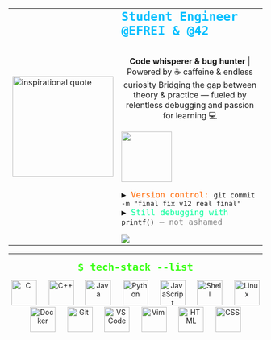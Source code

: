 <table border="0" cellspacing="0" cellpadding="0">
  <tr>
    <td align="left" width="200">
      <img src="https://64.media.tumblr.com/eb0ff3d510cd1c6397b7cd8ec0a78a32/3f205e2cdfbaa58c-57/s1280x1920/c7d7191fff01c98d99b2ee3f88fe8511330c3d4b.gif" alt="inspirational quote" width="200" />
    </td>
    <td align="left">
      <strong style="font-size:24px; color:#00bfff; font-family: 'Fira Code', monospace;">
        Student Engineer @EFREI & @42 
        <br>  
      </strong>
      <br>
    <p align="center">
  <strong>Code whisperer & bug hunter</strong> | Powered by ☕ caffeine & endless curiosity  
  Bridging the gap between theory & practice — fueled by relentless debugging and passion for learning 💻  
</p>
<img src="https://media3.giphy.com/media/v1.Y2lkPTc5MGI3NjExOG9kdHkxeGllaDJmbnZ0bDQ5Z3EyejM2ejYxcm1sbzFqNTZiYzg5dCZlcD12MV9pbnRlcm5hbF9naWZfYnlfaWQmY3Q9Zw/cO1uqpX9FkkBaOLSoS/giphy.gif" width= "100" />
<p align="left" style="font-family: 'Fira Code', monospace;">
    ▶️ <span style="color:#ff6600;">Version control:</span> <code>git commit -m "final fix v12 real final"</code> <br>
  ▶️ <span style="color:#00ff99;">Still debugging with</span> <code>printf()</code> <span style="color:#888">— not ashamed             </span>
</p>

<img alig="left" src="https://readme-typing-svg.demolab.com?font=Fira+Code&pause=200&color=FF0000&center=true&vCenter=true&width=600&lines=if%20%28%21coffee%29%20throw%20new%20Error%28%27System%20shutdown%27%29%3B" />
    </td>
  </tr>
</table>

---

<p align="center">
  <strong style="font-size:20px; color:#39FF14; font-family: 'Fira Code', monospace;">
    $ tech-stack --list
  </strong>
</p>

<p align="center">
  <img src="https://cdn.jsdelivr.net/gh/devicons/devicon/icons/c/c-original.svg" alt="C" width="50" height="50"/> &nbsp;&nbsp;&nbsp;&nbsp;
  <img src="https://cdn.jsdelivr.net/gh/devicons/devicon/icons/cplusplus/cplusplus-original.svg" alt="C++" width="50" height="50"/> &nbsp;&nbsp;&nbsp;&nbsp;
  <img src="https://cdn.jsdelivr.net/gh/devicons/devicon/icons/java/java-original.svg" alt="Java" width="50" height="50"/> &nbsp;&nbsp;&nbsp;&nbsp;
  <img src="https://cdn.jsdelivr.net/gh/devicons/devicon/icons/python/python-original.svg" alt="Python" width="50" height="50"/> &nbsp;&nbsp;&nbsp;&nbsp;
  <img src="https://cdn.jsdelivr.net/gh/devicons/devicon/icons/javascript/javascript-original.svg" alt="JavaScript" width="50" height="50"/> &nbsp;&nbsp;&nbsp;&nbsp;
  <img src="https://cdn.jsdelivr.net/gh/devicons/devicon/icons/bash/bash-original.svg" alt="Shell" width="50" height="50"/> &nbsp;&nbsp;&nbsp;&nbsp;
  <img src="https://cdn.jsdelivr.net/gh/devicons/devicon/icons/linux/linux-original.svg" alt="Linux" width="50" height="50"/> &nbsp;&nbsp;&nbsp;&nbsp;
  <img src="https://cdn.jsdelivr.net/gh/devicons/devicon/icons/docker/docker-original.svg" alt="Docker" width="50" height="50"/> &nbsp;&nbsp;&nbsp;&nbsp;
  <img src="https://cdn.jsdelivr.net/gh/devicons/devicon/icons/git/git-original.svg" alt="Git" width="50" height="50"/> &nbsp;&nbsp;&nbsp;&nbsp;
  <img src="https://cdn.jsdelivr.net/gh/devicons/devicon/icons/vscode/vscode-original.svg" alt="VS Code" width="50" height="50"/> &nbsp;&nbsp;&nbsp;&nbsp;
  <img src="https://cdn.jsdelivr.net/gh/devicons/devicon/icons/vim/vim-original.svg" alt="Vim" width="50" height="50"/> &nbsp;&nbsp;&nbsp;&nbsp;
  <img src="https://cdn.jsdelivr.net/gh/devicons/devicon/icons/html5/html5-original.svg" alt="HTML" width="50" height="50"/> &nbsp;&nbsp;&nbsp;&nbsp;
  <img src="https://cdn.jsdelivr.net/gh/devicons/devicon/icons/css3/css3-original.svg" alt="CSS" width="50" height="50"/> &nbsp;&nbsp;&nbsp;&nbsp;
</p>
